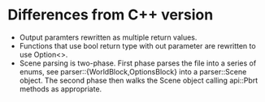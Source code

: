 # Differences from C++ version
 * Output paramters rewritten as multiple return values.
 * Functions that use bool return type with out parameter are rewritten to use
   Option<>.
 * Scene parsing is two-phase.  First phase parses the file into a series of
   enums, see parser::{WorldBlock,OptionsBlock} into a parser::Scene object.
   The second phase then walks the Scene object calling api::Pbrt methods as
   appropriate.
